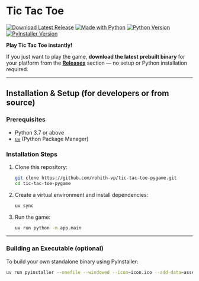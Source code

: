 # Tic Tac Toe

[![Download Latest Release](https://img.shields.io/github/v/release/rohith-vp/tic-tac-toe-pygame?label=Download%20Latest%20Release)](https://github.com/rohith-vp/tic-tac-toe-pygame/releases)
[![Made with Python](https://img.shields.io/badge/Made%20with-Python-3776AB?logo=python&logoColor=white)](https://www.python.org/)
[![Python Version](https://img.shields.io/badge/Python-3.7%2B-3776AB)](https://www.python.org/)
[![PyInstaller Version](https://img.shields.io/badge/PyInstaller-5.x-orange)](https://www.pyinstaller.org/)

**Play Tic Tac Toe instantly!**

If you just want to play the game, **download the latest prebuilt binary** for your platform from the [**Releases**](https://github.com/rohith-vp/tic-tac-toe-pygame/releases) section — no setup or Python installation required.

---

## Installation & Setup (for developers or from source)

### Prerequisites

- Python 3.7 or above  
- [`uv`](https://docs.astral.sh/uv/) (Python Package Manager)

### Installation Steps

1. Clone this repository:

    ```bash
    git clone https://github.com/rohith-vp/tic-tac-toe-pygame.git
    cd tic-tac-toe-pygame
    ```

2. Create a virtual environment and install dependencies:

    ```bash
    uv sync
    ```

3. Run the game:

    ```bash
    uv run python -m app.main
    ```

---

### Building an Executable (optional)

To build your own standalone binary using PyInstaller:

```bash
uv run pyinstaller --onefile --windowed --icon=icon.ico --add-data=assets:assets ./app/main.py
```